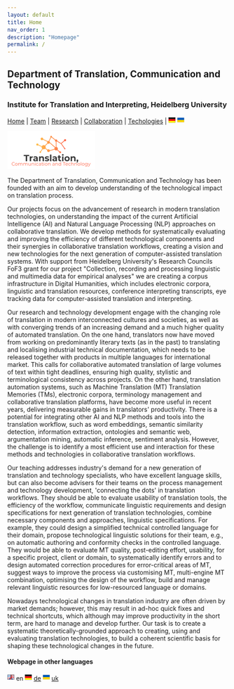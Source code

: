 ```yaml
---
layout: default
title: Home
nav_order: 1
description: "Homepage"
permalink: /
---
```


## Department of Translation, Communication and Technology
### Institute for Translation and Interpreting, Heidelberg University

[Home](index.md) | [Team](people.md) | [Research](research.md) | [Collaboration](collaboration.md) | [Techologies](techlabs.md) | [![Image](de_l_flag.png)](de_index.html) [![Image](uk_l_flag.png)](uk_index.html)

![Image](assets/img/A4TCT_200x90.png)

The Department of Translation, Communication and Technology has been founded with an aim to develop understanding of the technological impact on translation process.

Our projects focus on the advancement of research in modern translation technologies, on understanding the impact of the current Artificial Intelligence (AI) and Natural Language Processing (NLP) approaches on collaborative translation. We develop methods for systematically evaluating and improving the efficiency of different technological components and their synergies in collaborative translation workflows, creating a vision and new technologies for the next generation of computer-assisted translation systems. With support from Heidelberg University's Research Councils FoF3 grant for our project "Collection, recording and processing linguistic and multimedia data for empirical analyses" we are creating a corpus infrastructure in Digital Humanities, which includes electronic corpora, linguistic and translation resources, conference interpreting transcripts, eye tracking data for computer-assisted translation and interpreting.

Our research and technology development engage with the changing role of translation in modern interconnected cultures and societies, as well as with converging trends of an increasing demand and a much higher quality of automated translation. On the one hand, translators now have moved from working on predominantly literary texts (as in the past) to translating and localising industrial technical documentation, which needs to be released together with products in multiple languages for international market. This calls for collaborative automated translation of large volumes of text within tight deadlines, ensuring high quality, stylistic and terminological consistency across projects. On the other hand, translation automation systems, such as Machine Translation (MT) Translation Memories (TMs), electronic corpora, terminology management and collaborative translation platforms, have become more useful in recent years, delivering measurable gains in translators' productivity. There is a potential for integrating other AI and NLP methods and tools into the translation workflow, such as word embeddings, semantic similarity detection, information extraction, ontologies and semantic web, argumentation mining, automatic inference, sentiment analysis. However, the challenge is to identify a most efficient use and interaction for these methods and technologies in collaborative translation workflows.

Our teaching addresses industry's demand for a new generation of translation and technology specialists, who have excellent language skills, but can also become advisers for their teams on the process management and technology development, 'connecting the dots' in translation workflows. They should be able to evaluate usability of translation tools, the efficiency of the workflow, communicate linguistic requirements and design specifications for next generation of translation technologies, combine necessary components and approaches, linguistic specifications.  For example, they could design a simplified technical controlled language for their domain, propose technological linguistic solutions for their team, e.g., on automatic authoring and conformity checks in the controlled language. They would be able to evaluate MT quality, post-editing effort, usability, for a specific project, client or domain, to systematically identify errors and to design automated correction procedures for error-critical areas of MT, suggest ways to improve the process via customising MT, multi-engine MT combination, optimising the design of the workflow, build and manage relevant linguistic resources for low-resourced language or domains.

Nowadays technological changes in translation industry are often driven by market demands; however, this may result in ad-hoc quick fixes and technical shortcuts, which although may improve productivity in the short term, are hard to manage and develop further. Our task is to create a systematic theoretically-grounded approach to creating, using and evaluating translation technologies, to build a coherent scientific basis for shaping these technological changes in the future.


#### Webpage in other languages

![Image](en_l_flag.png) en [![Image](de_l_flag.png)](de_index.html) [de](de_index.md) [![Image](uk_l_flag.png)](uk_index.html) [uk](uk_index.md)
